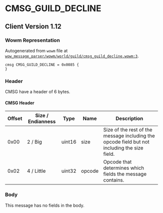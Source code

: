 # CMSG_GUILD_DECLINE

## Client Version 1.12

### Wowm Representation

Autogenerated from `wowm` file at [`wow_message_parser/wowm/world/guild/cmsg_guild_decline.wowm:3`](https://github.com/gtker/wow_messages/tree/main/wow_message_parser/wowm/world/guild/cmsg_guild_decline.wowm#L3).
```rust,ignore
cmsg CMSG_GUILD_DECLINE = 0x0085 {
}
```
### Header

CMSG have a header of 6 bytes.

#### CMSG Header

| Offset | Size / Endianness | Type   | Name   | Description |
| ------ | ----------------- | ------ | ------ | ----------- |
| 0x00   | 2 / Big           | uint16 | size   | Size of the rest of the message including the opcode field but not including the size field.|
| 0x02   | 4 / Little        | uint32 | opcode | Opcode that determines which fields the message contains.|

### Body

This message has no fields in the body.

